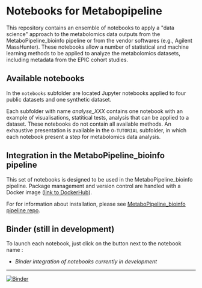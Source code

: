 # Notebooks for Metabopipeline

This repository contains an ensemble of notebooks to apply a "data science" approach to the metabolomics data outputs from the MetaboPipeline_bioinfo pipeline or from the vendor softwares (e.g., Agilent MassHunter). These notebooks allow a number of statistical and machine learning methods to be applied to analyze the metabolomics datasets, including metadata from the EPIC cohort studies.


## Available notebooks

In the <code>notebooks</code> subfolder are located Jupyter notebooks applied to four public datasets and one synthetic dataset.

Each subfolder with name *analyse_XXX* contains one notebook with an example of visualisations, statitical tests, analysis that can be applied to a dataset. These notebooks do not contain all available methods. An exhaustive presentation is available in the <code>O-TUTORIAL</code> subfolder, in which each notebook present a step for metabolomics data analysis.


## Integration in the MetaboPipeline_bioinfo pipeline

This set of notebooks is designed to be used in the MetaboPipeline_bioinfo pipeline. Package management and version control are handled with a Docker image ([link to DockerHub](https://hub.docker.com/r/maxvin/data_science_img)).

For for information about installation, please see [MetaboPipeline_bioinfo pipeline repo](https://github.com/OMB-IARC/MetaboPipeline_bioinfo).



## Binder (still in development)

To launch each notebook, just click on the button next to the notebook name :
- *Binder integration of notebooks currently in development*

---

[![Binder](https://mybinder.org/badge_logo.svg)](https://mybinder.org/v2/gh/maxvincent24/metabopipeline_notebooks/HEAD?labpath=notebooks%2F0-TUTORIAL%2F1-explore_data.ipynb)
